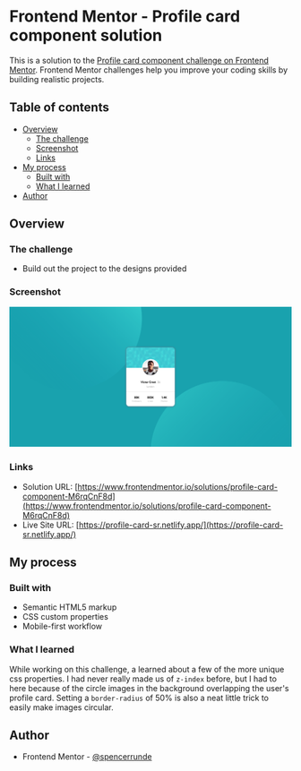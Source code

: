 # Frontend Mentor - Profile card component solution

This is a solution to the [Profile card component challenge on Frontend Mentor](https://www.frontendmentor.io/challenges/profile-card-component-cfArpWshJ). Frontend Mentor challenges help you improve your coding skills by building realistic projects. 

## Table of contents

- [Overview](#overview)
  - [The challenge](#the-challenge)
  - [Screenshot](#screenshot)
  - [Links](#links)
- [My process](#my-process)
  - [Built with](#built-with)
  - [What I learned](#what-i-learned)
- [Author](#author)

## Overview

### The challenge

- Build out the project to the designs provided

### Screenshot

![](./screenshot.png)


### Links

- Solution URL: [https://www.frontendmentor.io/solutions/profile-card-component-M6rqCnF8d](https://www.frontendmentor.io/solutions/profile-card-component-M6rqCnF8d)
- Live Site URL: [https://profile-card-sr.netlify.app/](https://profile-card-sr.netlify.app/)

## My process

### Built with

- Semantic HTML5 markup
- CSS custom properties
- Mobile-first workflow

### What I learned

While working on this challenge, a learned about a few of the more unique css properties. I had never really made us of ```z-index``` before, but I had to here because of the circle images in the background overlapping the user's profile card. Setting a ``` border-radius ``` of 50% is also a neat little trick to easily make images circular.

## Author

- Frontend Mentor - [@spencerrunde](https://www.frontendmentor.io/profile/spencerrunde)
